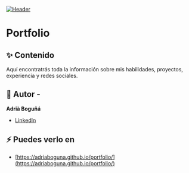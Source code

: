 [![Header](https://firebasestorage.googleapis.com/v0/b/padelstore-ebd32.appspot.com/o/cabezera.png?alt=media&token=e3d3302c-7d17-4769-98df-b7a6163e67ce "Portfolio")](https://adriaboguna.github.io/portfolio/)

<h1 align="left">Portfolio</h1>


## ✨ Contenido

Aquí encontratrás toda la información sobre mis habilidades, proyectos, experiencia y redes sociales.

## 🌱 Autor -
**Adrià Boguñá**

* [LinkedIn](https://www.linkedin.com/in/adriaboguna/)

## ⚡ Puedes verlo en
- [https://adriaboguna.github.io/portfolio/](https://adriaboguna.github.io/portfolio/)
